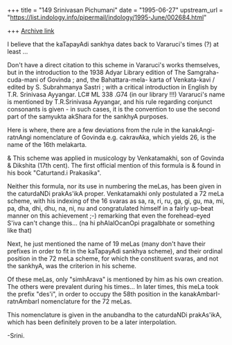 +++
title = "149 Srinivasan Pichumani"
date = "1995-06-27"
upstream_url = "https://list.indology.info/pipermail/indology/1995-June/002684.html"

+++
[Archive link](https://list.indology.info/pipermail/indology/1995-June/002684.html)

I believe that the kaTapayAdi sankhya dates back to 
Vararuci's times (?) at least ...

Don't have a direct citation to this scheme in
Vararuci's works themselves, but in the introduction
to the 1938 Adyar Library edition of 
	The Samgraha-cuda-mani of Govinda ; and, the Bahattara-mela-
	karta of Venkata-kavi / edited by S. Subrahmanya Sastri ;
	with a critical introduction in English by T.R. Srinivasa
	Ayyangar.
	LC# ML 338 .G74 (in our library !!!)
Vararuci's name is mentioned by T.R.Srinivasa Ayyangar,
and his rule regarding conjunct consonants is given -
in such cases, it is the convention to use the second part 
of the samyukta akShara for the sankhyA purposes.

Here is where, there are a few deviations from the rule
in the kanakAngi-ratnAngi nomenclature of Govinda e.g.
cakravAka, which yields 26, is the name of the 16th 
melakarta.

& This scheme was applied in musicology by Venkatamakhi, son of Govinda
& Dikshita (17th cent). The first official mention of this formula is
& found in his book "Caturtand.i Prakasika". 

Neither this formula, nor its use in numbering the
meLas, has been given in the caturdaNDi prakAs'ikA
proper.  Venkatamakhi only postulated a 72 meLa scheme,
with his indexing of the 16 svaras as 
    sa, ra, ri, ru, ga, gi, gu, ma, mi, pa, dha, dhi, dhu, na, ni, nu
and congratulated himself in a fairly up-beat manner on
this achievement ;-) remarking that even the forehead-eyed
S'iva can't change this...
    (na hi phAlalOcanOpi pragalbhate or something like that)

Next, he just mentioned the name of 19 meLas (many don't 
have their prefixes in order to fit in the kaTapayAdi
sankhya scheme), and their ordinal position in the 72 meLa
scheme, for which the constituent svaras, and not the sankhyA,
was the criterion in his scheme.

Of these meLas, only "simhArava" is mentioned by him as
his own creation.  The others were prevalent during his
times...  In later times, this meLa took the prefix
"des'i", in order to occupy the 58th position in the
kanakAmbarI-ratnAmbarI nomenclature for the 72 meLas. 

This nomenclature is given in the anubandha to the 
caturdaNDi prakAs'ikA, which has been definitely proven 
to be a later interpolation.

-Srini.





